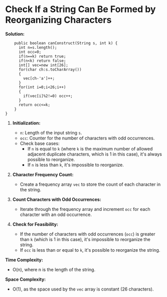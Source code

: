 # Check If a String Can Be Formed by Reorganizing Characters
**Solution:**
```class Solution {
    public boolean canConstruct(String s, int k) {
      int n=s.length();
      int occ=0;
      if(n==k) return true;
      if(n<k) return false;
      int[] vec=new int[26];
      for(char ch:s.toCharArray())
      {
        vec[ch-'a']++;
      }  
      for(int i=0;i<26;i++)
      {
        if(vec[i]%2!=0) occ++;
      }
      return occ<=k;
    }
}
```
1. **Initialization:**
   - `n`: Length of the input string `s`.
   - `occ`: Counter for the number of characters with odd occurrences.
   - Check base cases:
     - If `n` is equal to `k` (where `k` is the maximum number of allowed adjacent duplicate characters, which is 1 in this case), it's always possible to reorganize.
     - If `n` is less than `k`, it's impossible to reorganize.

2. **Character Frequency Count:**
   - Create a frequency array `vec` to store the count of each character in the string.

3. **Count Characters with Odd Occurrences:**
   - Iterate through the frequency array and increment `occ` for each character with an odd occurrence.

4. **Check for Feasibility:**
   - If the number of characters with odd occurrences (`occ`) is greater than `k` (which is 1 in this case), it's impossible to reorganize the string. 
   - If `occ` is less than or equal to `k`, it's possible to reorganize the string.

**Time Complexity:**

- O(n), where n is the length of the string.

**Space Complexity:**

- O(1), as the space used by the `vec` array is constant (26 characters).
